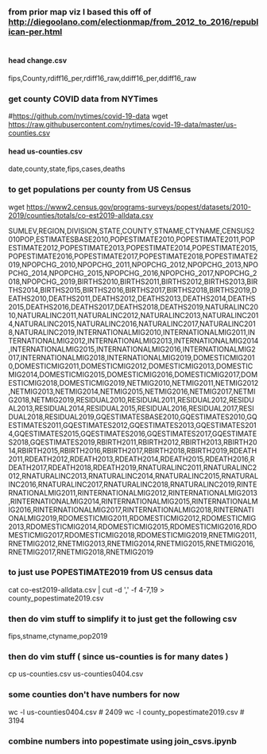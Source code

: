 
### from prior map viz I based this off of http://diegoolano.com/electionmap/from_2012_to_2016/republican-per.html
#
#### head change.csv 
fips,County,rdiff16_per,rdiff16_raw,ddiff16_per,ddiff16_raw


### get county COVID data from NYTimes
#https://github.com/nytimes/covid-19-data
wget https://raw.githubusercontent.com/nytimes/covid-19-data/master/us-counties.csv

#### head us-counties.csv
date,county,state,fips,cases,deaths

### to get populations per county from US Census
wget https://www2.census.gov/programs-surveys/popest/datasets/2010-2019/counties/totals/co-est2019-alldata.csv

SUMLEV,REGION,DIVISION,STATE,COUNTY,STNAME,CTYNAME,CENSUS2010POP,ESTIMATESBASE2010,POPESTIMATE2010,POPESTIMATE2011,POPESTIMATE2012,POPESTIMATE2013,POPESTIMATE2014,POPESTIMATE2015,POPESTIMATE2016,POPESTIMATE2017,POPESTIMATE2018,POPESTIMATE2019,NPOPCHG_2010,NPOPCHG_2011,NPOPCHG_2012,NPOPCHG_2013,NPOPCHG_2014,NPOPCHG_2015,NPOPCHG_2016,NPOPCHG_2017,NPOPCHG_2018,NPOPCHG_2019,BIRTHS2010,BIRTHS2011,BIRTHS2012,BIRTHS2013,BIRTHS2014,BIRTHS2015,BIRTHS2016,BIRTHS2017,BIRTHS2018,BIRTHS2019,DEATHS2010,DEATHS2011,DEATHS2012,DEATHS2013,DEATHS2014,DEATHS2015,DEATHS2016,DEATHS2017,DEATHS2018,DEATHS2019,NATURALINC2010,NATURALINC2011,NATURALINC2012,NATURALINC2013,NATURALINC2014,NATURALINC2015,NATURALINC2016,NATURALINC2017,NATURALINC2018,NATURALINC2019,INTERNATIONALMIG2010,INTERNATIONALMIG2011,INTERNATIONALMIG2012,INTERNATIONALMIG2013,INTERNATIONALMIG2014,INTERNATIONALMIG2015,INTERNATIONALMIG2016,INTERNATIONALMIG2017,INTERNATIONALMIG2018,INTERNATIONALMIG2019,DOMESTICMIG2010,DOMESTICMIG2011,DOMESTICMIG2012,DOMESTICMIG2013,DOMESTICMIG2014,DOMESTICMIG2015,DOMESTICMIG2016,DOMESTICMIG2017,DOMESTICMIG2018,DOMESTICMIG2019,NETMIG2010,NETMIG2011,NETMIG2012,NETMIG2013,NETMIG2014,NETMIG2015,NETMIG2016,NETMIG2017,NETMIG2018,NETMIG2019,RESIDUAL2010,RESIDUAL2011,RESIDUAL2012,RESIDUAL2013,RESIDUAL2014,RESIDUAL2015,RESIDUAL2016,RESIDUAL2017,RESIDUAL2018,RESIDUAL2019,GQESTIMATESBASE2010,GQESTIMATES2010,GQESTIMATES2011,GQESTIMATES2012,GQESTIMATES2013,GQESTIMATES2014,GQESTIMATES2015,GQESTIMATES2016,GQESTIMATES2017,GQESTIMATES2018,GQESTIMATES2019,RBIRTH2011,RBIRTH2012,RBIRTH2013,RBIRTH2014,RBIRTH2015,RBIRTH2016,RBIRTH2017,RBIRTH2018,RBIRTH2019,RDEATH2011,RDEATH2012,RDEATH2013,RDEATH2014,RDEATH2015,RDEATH2016,RDEATH2017,RDEATH2018,RDEATH2019,RNATURALINC2011,RNATURALINC2012,RNATURALINC2013,RNATURALINC2014,RNATURALINC2015,RNATURALINC2016,RNATURALINC2017,RNATURALINC2018,RNATURALINC2019,RINTERNATIONALMIG2011,RINTERNATIONALMIG2012,RINTERNATIONALMIG2013,RINTERNATIONALMIG2014,RINTERNATIONALMIG2015,RINTERNATIONALMIG2016,RINTERNATIONALMIG2017,RINTERNATIONALMIG2018,RINTERNATIONALMIG2019,RDOMESTICMIG2011,RDOMESTICMIG2012,RDOMESTICMIG2013,RDOMESTICMIG2014,RDOMESTICMIG2015,RDOMESTICMIG2016,RDOMESTICMIG2017,RDOMESTICMIG2018,RDOMESTICMIG2019,RNETMIG2011,RNETMIG2012,RNETMIG2013,RNETMIG2014,RNETMIG2015,RNETMIG2016,RNETMIG2017,RNETMIG2018,RNETMIG2019

### to just use POPESTIMATE2019 from US census data
cat co-est2019-alldata.csv | cut -d ',' -f 4-7,19 > county_popestimate2019.csv

### then do vim stuff to simplify it to just get the following csv
fips,stname,ctyname,pop2019


### then do vim stuff ( since us-counties is for many dates )
cp us-counties.csv us-counties0404.csv

### some counties don't have numbers for now
wc -l us-counties0404.csv          # 2409 
wc -l county_popestimate2019.csv   # 3194   

### combine numbers into popestimate using join_csvs.ipynb
